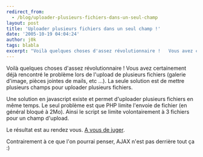 ```yaml
---
redirect_from:
  - /blog/uploader-plusieurs-fichiers-dans-un-seul-champ
layout: post
title: 'Uploader plusieurs fichiers dans un seul champ !'
date: '2005-10-19 04:04:24'
author: j0k
tags: blabla
excerpt: "Voilà quelques choses d'assez révolutionnaire !   Vous avez certainement déjà rencontré le problème lors de l'upload de plusieurs fichiers (galerie d'image, pièces jointes de mails, etc ...). La seule solution est de mettre plusieurs champs pour uploader plusieurs fichiers.  \n  \nUne solution en javascript existe et permet d'uploader plusieurs fichiers en      …"
---
```


Voilà quelques choses d'assez révolutionnaire !   Vous avez certainement déjà rencontré le problème lors de l'upload de plusieurs fichiers (galerie d'image, pièces jointes de mails, etc ...). La seule solution est de mettre plusieurs champs pour uploader plusieurs fichiers.

Une solution en javascript existe et permet d'uploader plusieurs fichiers en même temps. Le seul problème est que PHP limite l'envoie de fichier (en général bloqué à 2Mo). Ainsi le script se limite volontairement à 3 fichiers pour un champ d'upload.

Le résultat est au rendez vous. [A vous de juger](http://the-stickman.com/web-development/javascript/upload-multiple-files-with-a-single-file-element/).

Contrairement à ce que l'on pourrai penser, AJAX n'est pas derrière tout ça :)
